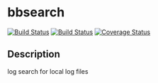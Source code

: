 bbsearch
========

[![Build Status](https://travis-ci.org/khiro/bbsearch.png?branch=master)](https://travis-ci.org/khiro/bbsearch)
[![Build Status](https://drone.io/github.com/khiro/bbsearch/status.png)](https://drone.io/github.com/khiro/bbsearch/latest)
[![Coverage Status](https://coveralls.io/repos/khiro/bbsearch/badge.png)](https://coveralls.io/r/khiro/bbsearch)

Description
-----------

log search for local log files
